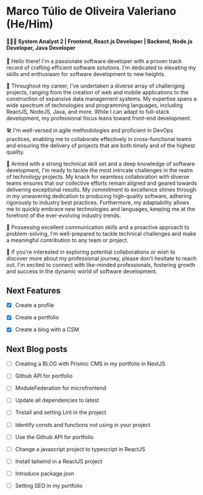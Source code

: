 # Marco Túlio de Oliveira Valeriano (He/Him)
#### 👨🏻‍💻 System Analyst 2 | Frontend, React.js Developer | Backend, Node.js Developer, Java Developer

👋 Hello there! I'm a passionate software developer with a proven track record of crafting efficient software solutions. I'm dedicated to elevating my skills and enthusiasm for software development to new heights.

🚀 Throughout my career, I've undertaken a diverse array of challenging projects, ranging from the creation of web and mobile applications to the construction of expansive data management systems. My expertise spans a wide spectrum of technologies and programming languages, including ReactJS, NodeJS, Java, and more. While I can adapt to full-stack development, my professional focus leans toward front-end development.

🛠️ I'm well-versed in agile methodologies and proficient in DevOps practices, enabling me to collaborate effectively in cross-functional teams and ensuring the delivery of projects that are both timely and of the highest quality.

🔮 Armed with a strong technical skill set and a deep knowledge of software development, I'm ready to tackle the most intricate challenges in the realm of technology projects. My knack for seamless collaboration with diverse teams ensures that our collective efforts remain aligned and geared towards delivering exceptional results. My commitment to excellence shines through in my unwavering dedication to producing high-quality software, adhering rigorously to industry best practices. Furthermore, my adaptability allows me to quickly embrace new technologies and languages, keeping me at the forefront of the ever-evolving industry trends.

💬 Possessing excellent communication skills and a proactive approach to problem-solving, I'm well-prepared to tackle technical challenges and make a meaningful contribution to any team or project.

🤝 If you're interested in exploring potential collaborations or wish to discover more about my professional journey, please don't hesitate to reach out. I'm excited to connect with like-minded professionals, fostering growth and success in the dynamic world of software development.


## Next Features
- [x] Create a profile
- [x] Create a portfolio
- [x] Create a blog with a CSM


## Next Blog posts
  - [ ] Creating a BLOG with Prismic CMS in my portfolio in NextJS
  - [ ] Github API for portfolio
  - [ ] ModuleFederation for microfrontend
  - [ ] Update all dependencies to latest
  - [ ] Tnstall and setting Lint in the project
  - [ ] Identify consts and functions not using in your project
  - [ ] Use the Github API for portfolio
  - [ ] Change a javascript project to typescript in ReactJS
  - [ ] Install tailwind in a ReactJS project
  - [ ] Introduce package.json
  - [ ] Setting SEO in my portfolio
 
